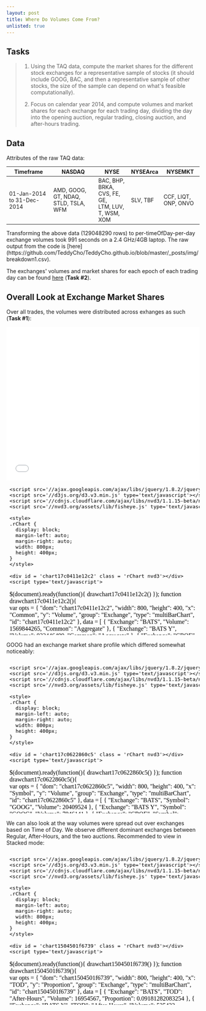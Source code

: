 ```yaml
---
layout: post
title: Where Do Volumes Come From?
unlisted: true
---
```


## Tasks
> 1. Using the TAQ data, compute the market shares for the different stock exchanges for a representative sample of stocks (it should include GOOG, BAC, and then a representative sample of other stocks, the size of the sample can depend on what's feasible computationally).
> 
> 2. Focus on calendar year 2014, and compute volumes and market shares for each exchange for each trading day, dividing the day into the opening auction, regular trading, closing auction, and after-hours trading.

## Data
Attributes of the raw TAQ data:
<table>
  <thead>
    <tr>      <th>Timeframe</th> <th>NASDAQ</th> <th>NYSE</th> <th>NYSEArca</th> <th>NYSEMKT</th>   </tr>
  </thead>
  <tbody>
    <tr>      <td>01-Jan-2014 to 31-Dec-2014</td>
      <td>AMD, GOOG, GT, NDAQ, STLD, TSLA, WFM</td> 
      <td>BAC, BHP, BRKA, CVS, FE, GE, <br/> LTM, LUV, T, WSM, XOM</td> 
      <td>SLV, TBF</td> 
      <td>CCF, LIQT, ONP, ONVO</td> 
    </tr>
  </tbody>
</table>
Transforming the above data (129048290 rows) to per-timeOfDay-per-day exchange volumes took 991 seconds on a 2.4 GHz/4GB laptop. The raw output from the code is [here](https://github.com/TeddyCho/TeddyCho.github.io/blob/master/_posts/img/breakdown1.csv).

The exchanges' volumes and market shares for each epoch of each trading day can be found [here](https://github.com/TeddyCho/TeddyCho.github.io/blob/master/_posts/img/taskTwo.csv) (**Task #2**).

## Overall Look at Exchange Market Shares
Over all trades, the volumes were distributed across exhanges as such (**Task #1**):
 <iframe src="img/demo_iframe.htm" scrolling='no' frameBorder='0' seamless class='rChart  nvd3  ' id='iframe-chart17c0411e12c2'> </iframe>
 <style>iframe.rChart{ width: 100%; height: 400px;}</style>
 
<iframe srcdoc=' &lt;!doctype HTML&gt;
&lt;meta charset = &#039;utf-8&#039;&gt;
&lt;html&gt;
  &lt;head&gt;
    &lt;link rel=&#039;stylesheet&#039; href=&#039;//cdnjs.cloudflare.com/ajax/libs/nvd3/1.1.15-beta/nv.d3.min.css&#039;&gt;
    
    &lt;script src=&#039;//ajax.googleapis.com/ajax/libs/jquery/1.8.2/jquery.min.js&#039; type=&#039;text/javascript&#039;&gt;&lt;/script&gt;
    &lt;script src=&#039;//d3js.org/d3.v3.min.js&#039; type=&#039;text/javascript&#039;&gt;&lt;/script&gt;
    &lt;script src=&#039;//cdnjs.cloudflare.com/ajax/libs/nvd3/1.1.15-beta/nv.d3.min.js&#039; type=&#039;text/javascript&#039;&gt;&lt;/script&gt;
    &lt;script src=&#039;//nvd3.org/assets/lib/fisheye.js&#039; type=&#039;text/javascript&#039;&gt;&lt;/script&gt;
    
    &lt;style&gt;
    .rChart {
      display: block;
      margin-left: auto; 
      margin-right: auto;
      width: 800px;
      height: 400px;
    }  
    &lt;/style&gt;
    
  &lt;/head&gt;
  &lt;body &gt;
    
    &lt;div id = &#039;chart17c0411e12c2&#039; class = &#039;rChart nvd3&#039;&gt;&lt;/div&gt;    
    &lt;script type=&#039;text/javascript&#039;&gt;
 $(document).ready(function(){
      drawchart17c0411e12c2()
    });
    function drawchart17c0411e12c2(){  
      var opts = {
 &quot;dom&quot;: &quot;chart17c0411e12c2&quot;,
&quot;width&quot;:    800,
&quot;height&quot;:    400,
&quot;x&quot;: &quot;Common&quot;,
&quot;y&quot;: &quot;Volume&quot;,
&quot;group&quot;: &quot;Exchange&quot;,
&quot;type&quot;: &quot;multiBarChart&quot;,
&quot;id&quot;: &quot;chart17c0411e12c2&quot; 
},
        data = [
 {
 &quot;Exchange&quot;: &quot;BATS&quot;,
&quot;Volume&quot;:     1569844265,
&quot;Common&quot;: &quot;Aggregate&quot; 
},
{
 &quot;Exchange&quot;: &quot;BATS Y&quot;,
&quot;Volume&quot;:      922446499,
&quot;Common&quot;: &quot;Aggregate&quot; 
},
{
 &quot;Exchange&quot;: &quot;CBOE&quot;,
&quot;Volume&quot;:       22517429,
&quot;Common&quot;: &quot;Aggregate&quot; 
},
{
 &quot;Exchange&quot;: &quot;Chicago&quot;,
&quot;Volume&quot;:      181158359,
&quot;Common&quot;: &quot;Aggregate&quot; 
},
{
 &quot;Exchange&quot;: &quot;Direct Edge A&quot;,
&quot;Volume&quot;:      915651685,
&quot;Common&quot;: &quot;Aggregate&quot; 
},
{
 &quot;Exchange&quot;: &quot;Direct Edge X&quot;,
&quot;Volume&quot;:     2053407256,
&quot;Common&quot;: &quot;Aggregate&quot; 
},
{
 &quot;Exchange&quot;: &quot;FINRA&quot;,
&quot;Volume&quot;:    10064238734,
&quot;Common&quot;: &quot;Aggregate&quot; 
},
{
 &quot;Exchange&quot;: &quot;NASDAQ&quot;,
&quot;Volume&quot;:      148971605,
&quot;Common&quot;: &quot;Aggregate&quot; 
},
{
 &quot;Exchange&quot;: &quot;NASDAQ OMX&quot;,
&quot;Volume&quot;:     2522686933,
&quot;Common&quot;: &quot;Aggregate&quot; 
},
{
 &quot;Exchange&quot;: &quot;NASDAQ OMX BX&quot;,
&quot;Volume&quot;:      998253900,
&quot;Common&quot;: &quot;Aggregate&quot; 
},
{
 &quot;Exchange&quot;: &quot;NASDAQ OMX PSX&quot;,
&quot;Volume&quot;:      136601845,
&quot;Common&quot;: &quot;Aggregate&quot; 
},
{
 &quot;Exchange&quot;: &quot;National&quot;,
&quot;Volume&quot;:       65506674,
&quot;Common&quot;: &quot;Aggregate&quot; 
},
{
 &quot;Exchange&quot;: &quot;NYSE&quot;,
&quot;Volume&quot;:     4794287787,
&quot;Common&quot;: &quot;Aggregate&quot; 
},
{
 &quot;Exchange&quot;: &quot;NYSE Arca SM&quot;,
&quot;Volume&quot;:     1893378717,
&quot;Common&quot;: &quot;Aggregate&quot; 
},
{
 &quot;Exchange&quot;: &quot;NYSE MKT&quot;,
&quot;Volume&quot;:        1493112,
&quot;Common&quot;: &quot;Aggregate&quot; 
} 
]
  
      if(!(opts.type===&quot;pieChart&quot; || opts.type===&quot;sparklinePlus&quot; || opts.type===&quot;bulletChart&quot;)) {
        var data = d3.nest()
          .key(function(d){
            //return opts.group === undefined ? &#039;main&#039; : d[opts.group]
            //instead of main would think a better default is opts.x
            return opts.group === undefined ? opts.y : d[opts.group];
          })
          .entries(data);
      }
      
      if (opts.disabled != undefined){
        data.map(function(d, i){
          d.disabled = opts.disabled[i]
        })
      }
      
      nv.addGraph(function() {
        var chart = nv.models[opts.type]()
          .width(opts.width)
          .height(opts.height)
          
        if (opts.type != &quot;bulletChart&quot;){
          chart
            .x(function(d) { return d[opts.x] })
            .y(function(d) { return d[opts.y] })
        }
          
         
        
          
        

        
        
        chart.yAxis
  .showMaxMin(false)
  .tickFormat(function(d) {return d/1000000000;})
  .axisLabel(&quot;Volume, in billions&quot;)
  .width(    40)
      
       d3.select(&quot;#&quot; + opts.id)
        .append(&#039;svg&#039;)
        .datum(data)
        .transition().duration(500)
        .call(chart);

       nv.utils.windowResize(chart.update);
       return chart;
      });
    };
&lt;/script&gt;
    
    &lt;script&gt;&lt;/script&gt;    
  &lt;/body&gt;
&lt;/html&gt; ' scrolling='no' frameBorder='0' seamless class='rChart  nvd3  ' id='iframe-chart17c0411e12c2'> </iframe>
 <style>iframe.rChart{ width: 100%; height: 400px;}</style>
 
<table>
  <thead>
    <tr><th>Exchange</th><th>Proportion</th></tr>
  </thead>
  <tbody>
    <tr><td>BATS</td><td>.05971</td></tr>
    <tr><td>BATS Y</td><td>.03509</td></tr>
    <tr><td>CBOE</td><td>.0008565</td></tr>
    <tr><td>Chicago</td><td>.006891</td></tr>
    <tr><td>Direct Edge A</td><td>.03483</td></tr>
    <tr><td>Direct Edge X</td><td>.07810</td></tr>
    <tr><td>FINRA</td><td>.3828</td></tr>
    <tr><td>NASDAQ</td><td>.005666</td></tr>
    <tr><td>NASDAQ OMX</td><td>.0960</td></tr>
    <tr><td>NASDAQ OMX BX</td><td>.03797</td></tr>
    <tr><td>NASDAQ OMX PSX</td><td>.005196</td></tr>
    <tr><td>National</td><td>.002492</td></tr>
    <tr><td>NYSE</td><td>.1824</td></tr>
    <tr><td>NYSE Arca SM</td><td>.07202</td></tr>
    <tr><td>NYSE MMKT</td><td>.00005679</td></tr>
  </tbody>
</table>

Most symbols had similar profiles in exchange market share. To illustrate, stocks BHP, FE, and XOM were chosen since their volumes were at comparable scales:

<iframe srcdoc=' &lt;!doctype HTML&gt;
&lt;meta charset = &#039;utf-8&#039;&gt;
&lt;html&gt;
  &lt;head&gt;
    &lt;link rel=&#039;stylesheet&#039; href=&#039;//cdnjs.cloudflare.com/ajax/libs/nvd3/1.1.15-beta/nv.d3.min.css&#039;&gt;
    
    &lt;script src=&#039;//ajax.googleapis.com/ajax/libs/jquery/1.8.2/jquery.min.js&#039; type=&#039;text/javascript&#039;&gt;&lt;/script&gt;
    &lt;script src=&#039;//d3js.org/d3.v3.min.js&#039; type=&#039;text/javascript&#039;&gt;&lt;/script&gt;
    &lt;script src=&#039;//cdnjs.cloudflare.com/ajax/libs/nvd3/1.1.15-beta/nv.d3.min.js&#039; type=&#039;text/javascript&#039;&gt;&lt;/script&gt;
    &lt;script src=&#039;//nvd3.org/assets/lib/fisheye.js&#039; type=&#039;text/javascript&#039;&gt;&lt;/script&gt;
    
    &lt;style&gt;
    .rChart {
      display: block;
      margin-left: auto; 
      margin-right: auto;
      width: 800px;
      height: 400px;
    }  
    &lt;/style&gt;
    
  &lt;/head&gt;
  &lt;body &gt;
    
    &lt;div id = &#039;chart17c01178103c&#039; class = &#039;rChart nvd3&#039;&gt;&lt;/div&gt;    
    &lt;script type=&#039;text/javascript&#039;&gt;
 $(document).ready(function(){
      drawchart17c01178103c()
    });
    function drawchart17c01178103c(){  
      var opts = {
 &quot;dom&quot;: &quot;chart17c01178103c&quot;,
&quot;width&quot;:    800,
&quot;height&quot;:    400,
&quot;x&quot;: &quot;Symbol&quot;,
&quot;y&quot;: &quot;Volume&quot;,
&quot;group&quot;: &quot;Exchange&quot;,
&quot;type&quot;: &quot;multiBarChart&quot;,
&quot;id&quot;: &quot;chart17c01178103c&quot; 
},
        data = [
 {
 &quot;Exchange&quot;: &quot;BATS&quot;,
&quot;Symbol&quot;: &quot;BHP&quot;,
&quot;Volume&quot;:       31640647 
},
{
 &quot;Exchange&quot;: &quot;BATS Y&quot;,
&quot;Symbol&quot;: &quot;BHP&quot;,
&quot;Volume&quot;:        6800526 
},
{
 &quot;Exchange&quot;: &quot;CBOE&quot;,
&quot;Symbol&quot;: &quot;BHP&quot;,
&quot;Volume&quot;:          93873 
},
{
 &quot;Exchange&quot;: &quot;Chicago&quot;,
&quot;Symbol&quot;: &quot;BHP&quot;,
&quot;Volume&quot;:        2219584 
},
{
 &quot;Exchange&quot;: &quot;Direct Edge A&quot;,
&quot;Symbol&quot;: &quot;BHP&quot;,
&quot;Volume&quot;:       10329686 
},
{
 &quot;Exchange&quot;: &quot;Direct Edge X&quot;,
&quot;Symbol&quot;: &quot;BHP&quot;,
&quot;Volume&quot;:       18623066 
},
{
 &quot;Exchange&quot;: &quot;FINRA&quot;,
&quot;Symbol&quot;: &quot;BHP&quot;,
&quot;Volume&quot;:      117420976 
},
{
 &quot;Exchange&quot;: &quot;NASDAQ OMX&quot;,
&quot;Symbol&quot;: &quot;BHP&quot;,
&quot;Volume&quot;:       39581976 
},
{
 &quot;Exchange&quot;: &quot;NASDAQ OMX BX&quot;,
&quot;Symbol&quot;: &quot;BHP&quot;,
&quot;Volume&quot;:        6306904 
},
{
 &quot;Exchange&quot;: &quot;NASDAQ OMX PSX&quot;,
&quot;Symbol&quot;: &quot;BHP&quot;,
&quot;Volume&quot;:        1231276 
},
{
 &quot;Exchange&quot;: &quot;National&quot;,
&quot;Symbol&quot;: &quot;BHP&quot;,
&quot;Volume&quot;:         323776 
},
{
 &quot;Exchange&quot;: &quot;NYSE&quot;,
&quot;Symbol&quot;: &quot;BHP&quot;,
&quot;Volume&quot;:       85662564 
},
{
 &quot;Exchange&quot;: &quot;NYSE Arca SM&quot;,
&quot;Symbol&quot;: &quot;BHP&quot;,
&quot;Volume&quot;:       39518621 
},
{
 &quot;Exchange&quot;: &quot;BATS&quot;,
&quot;Symbol&quot;: &quot;FE&quot;,
&quot;Volume&quot;:       57078603 
},
{
 &quot;Exchange&quot;: &quot;BATS Y&quot;,
&quot;Symbol&quot;: &quot;FE&quot;,
&quot;Volume&quot;:       16980139 
},
{
 &quot;Exchange&quot;: &quot;CBOE&quot;,
&quot;Symbol&quot;: &quot;FE&quot;,
&quot;Volume&quot;:         940649 
},
{
 &quot;Exchange&quot;: &quot;Chicago&quot;,
&quot;Symbol&quot;: &quot;FE&quot;,
&quot;Volume&quot;:         489515 
},
{
 &quot;Exchange&quot;: &quot;Direct Edge A&quot;,
&quot;Symbol&quot;: &quot;FE&quot;,
&quot;Volume&quot;:       15384820 
},
{
 &quot;Exchange&quot;: &quot;Direct Edge X&quot;,
&quot;Symbol&quot;: &quot;FE&quot;,
&quot;Volume&quot;:       32780099 
},
{
 &quot;Exchange&quot;: &quot;FINRA&quot;,
&quot;Symbol&quot;: &quot;FE&quot;,
&quot;Volume&quot;:      225313071 
},
{
 &quot;Exchange&quot;: &quot;NASDAQ OMX&quot;,
&quot;Symbol&quot;: &quot;FE&quot;,
&quot;Volume&quot;:      106892442 
},
{
 &quot;Exchange&quot;: &quot;NASDAQ OMX BX&quot;,
&quot;Symbol&quot;: &quot;FE&quot;,
&quot;Volume&quot;:       17073784 
},
{
 &quot;Exchange&quot;: &quot;NASDAQ OMX PSX&quot;,
&quot;Symbol&quot;: &quot;FE&quot;,
&quot;Volume&quot;:        2031776 
},
{
 &quot;Exchange&quot;: &quot;National&quot;,
&quot;Symbol&quot;: &quot;FE&quot;,
&quot;Volume&quot;:         961314 
},
{
 &quot;Exchange&quot;: &quot;NYSE&quot;,
&quot;Symbol&quot;: &quot;FE&quot;,
&quot;Volume&quot;:      164674613 
},
{
 &quot;Exchange&quot;: &quot;NYSE Arca SM&quot;,
&quot;Symbol&quot;: &quot;FE&quot;,
&quot;Volume&quot;:       44860834 
},
{
 &quot;Exchange&quot;: &quot;BATS&quot;,
&quot;Symbol&quot;: &quot;XOM&quot;,
&quot;Volume&quot;:      140789748 
},
{
 &quot;Exchange&quot;: &quot;BATS Y&quot;,
&quot;Symbol&quot;: &quot;XOM&quot;,
&quot;Volume&quot;:       35080663 
},
{
 &quot;Exchange&quot;: &quot;CBOE&quot;,
&quot;Symbol&quot;: &quot;XOM&quot;,
&quot;Volume&quot;:         461497 
},
{
 &quot;Exchange&quot;: &quot;Chicago&quot;,
&quot;Symbol&quot;: &quot;XOM&quot;,
&quot;Volume&quot;:       14584730 
},
{
 &quot;Exchange&quot;: &quot;Direct Edge A&quot;,
&quot;Symbol&quot;: &quot;XOM&quot;,
&quot;Volume&quot;:       38287024 
},
{
 &quot;Exchange&quot;: &quot;Direct Edge X&quot;,
&quot;Symbol&quot;: &quot;XOM&quot;,
&quot;Volume&quot;:       91720860 
},
{
 &quot;Exchange&quot;: &quot;FINRA&quot;,
&quot;Symbol&quot;: &quot;XOM&quot;,
&quot;Volume&quot;:      611924090 
},
{
 &quot;Exchange&quot;: &quot;NASDAQ OMX&quot;,
&quot;Symbol&quot;: &quot;XOM&quot;,
&quot;Volume&quot;:      312281974 
},
{
 &quot;Exchange&quot;: &quot;NASDAQ OMX BX&quot;,
&quot;Symbol&quot;: &quot;XOM&quot;,
&quot;Volume&quot;:       31507411 
},
{
 &quot;Exchange&quot;: &quot;NASDAQ OMX PSX&quot;,
&quot;Symbol&quot;: &quot;XOM&quot;,
&quot;Volume&quot;:        7696102 
},
{
 &quot;Exchange&quot;: &quot;National&quot;,
&quot;Symbol&quot;: &quot;XOM&quot;,
&quot;Volume&quot;:        3782286 
},
{
 &quot;Exchange&quot;: &quot;NYSE&quot;,
&quot;Symbol&quot;: &quot;XOM&quot;,
&quot;Volume&quot;:      533944804 
},
{
 &quot;Exchange&quot;: &quot;NYSE Arca SM&quot;,
&quot;Symbol&quot;: &quot;XOM&quot;,
&quot;Volume&quot;:      181008313 
} 
]
  
      if(!(opts.type===&quot;pieChart&quot; || opts.type===&quot;sparklinePlus&quot; || opts.type===&quot;bulletChart&quot;)) {
        var data = d3.nest()
          .key(function(d){
            //return opts.group === undefined ? &#039;main&#039; : d[opts.group]
            //instead of main would think a better default is opts.x
            return opts.group === undefined ? opts.y : d[opts.group];
          })
          .entries(data);
      }
      
      if (opts.disabled != undefined){
        data.map(function(d, i){
          d.disabled = opts.disabled[i]
        })
      }
      
      nv.addGraph(function() {
        var chart = nv.models[opts.type]()
          .width(opts.width)
          .height(opts.height)
          
        if (opts.type != &quot;bulletChart&quot;){
          chart
            .x(function(d) { return d[opts.x] })
            .y(function(d) { return d[opts.y] })
        }
          
         
        
          
        

        
        
        chart.yAxis
  .showMaxMin(false)
  .tickFormat(function(d) {return d/1000000;})
  .axisLabel(&quot;Volume, in millions&quot;)
  .width(    40)
      
       d3.select(&quot;#&quot; + opts.id)
        .append(&#039;svg&#039;)
        .datum(data)
        .transition().duration(500)
        .call(chart);

       nv.utils.windowResize(chart.update);
       return chart;
      });
    };
&lt;/script&gt;
    
    &lt;script&gt;&lt;/script&gt;    
  &lt;/body&gt;
&lt;/html&gt; ' scrolling='no' frameBorder='0' seamless class='rChart  nvd3  ' id='iframe-chart17c01178103c'> </iframe>
 <style>iframe.rChart{ width: 100%; height: 400px;}</style>

GOOG had an exchange market share profile which differed somewhat noticeably:

<iframe srcdoc=' &lt;!doctype HTML&gt;
&lt;meta charset = &#039;utf-8&#039;&gt;
&lt;html&gt;
  &lt;head&gt;
    &lt;link rel=&#039;stylesheet&#039; href=&#039;//cdnjs.cloudflare.com/ajax/libs/nvd3/1.1.15-beta/nv.d3.min.css&#039;&gt;
    
    &lt;script src=&#039;//ajax.googleapis.com/ajax/libs/jquery/1.8.2/jquery.min.js&#039; type=&#039;text/javascript&#039;&gt;&lt;/script&gt;
    &lt;script src=&#039;//d3js.org/d3.v3.min.js&#039; type=&#039;text/javascript&#039;&gt;&lt;/script&gt;
    &lt;script src=&#039;//cdnjs.cloudflare.com/ajax/libs/nvd3/1.1.15-beta/nv.d3.min.js&#039; type=&#039;text/javascript&#039;&gt;&lt;/script&gt;
    &lt;script src=&#039;//nvd3.org/assets/lib/fisheye.js&#039; type=&#039;text/javascript&#039;&gt;&lt;/script&gt;
    
    &lt;style&gt;
    .rChart {
      display: block;
      margin-left: auto; 
      margin-right: auto;
      width: 800px;
      height: 400px;
    }  
    &lt;/style&gt;
    
  &lt;/head&gt;
  &lt;body &gt;
    
    &lt;div id = &#039;chart17c0622860c5&#039; class = &#039;rChart nvd3&#039;&gt;&lt;/div&gt;    
    &lt;script type=&#039;text/javascript&#039;&gt;
 $(document).ready(function(){
      drawchart17c0622860c5()
    });
    function drawchart17c0622860c5(){  
      var opts = {
 &quot;dom&quot;: &quot;chart17c0622860c5&quot;,
&quot;width&quot;:    800,
&quot;height&quot;:    400,
&quot;x&quot;: &quot;Symbol&quot;,
&quot;y&quot;: &quot;Volume&quot;,
&quot;group&quot;: &quot;Exchange&quot;,
&quot;type&quot;: &quot;multiBarChart&quot;,
&quot;id&quot;: &quot;chart17c0622860c5&quot; 
},
        data = [
 {
 &quot;Exchange&quot;: &quot;BATS&quot;,
&quot;Symbol&quot;: &quot;GOOG&quot;,
&quot;Volume&quot;:       20409524 
},
{
 &quot;Exchange&quot;: &quot;BATS Y&quot;,
&quot;Symbol&quot;: &quot;GOOG&quot;,
&quot;Volume&quot;:        7946141 
},
{
 &quot;Exchange&quot;: &quot;CBOE&quot;,
&quot;Symbol&quot;: &quot;GOOG&quot;,
&quot;Volume&quot;:         209124 
},
{
 &quot;Exchange&quot;: &quot;Chicago&quot;,
&quot;Symbol&quot;: &quot;GOOG&quot;,
&quot;Volume&quot;:        1545845 
},
{
 &quot;Exchange&quot;: &quot;Direct Edge A&quot;,
&quot;Symbol&quot;: &quot;GOOG&quot;,
&quot;Volume&quot;:        8057804 
},
{
 &quot;Exchange&quot;: &quot;Direct Edge X&quot;,
&quot;Symbol&quot;: &quot;GOOG&quot;,
&quot;Volume&quot;:       33457970 
},
{
 &quot;Exchange&quot;: &quot;FINRA&quot;,
&quot;Symbol&quot;: &quot;GOOG&quot;,
&quot;Volume&quot;:      127581450 
},
{
 &quot;Exchange&quot;: &quot;NASDAQ&quot;,
&quot;Symbol&quot;: &quot;GOOG&quot;,
&quot;Volume&quot;:      148971605 
},
{
 &quot;Exchange&quot;: &quot;NASDAQ OMX BX&quot;,
&quot;Symbol&quot;: &quot;GOOG&quot;,
&quot;Volume&quot;:       13119403 
},
{
 &quot;Exchange&quot;: &quot;NASDAQ OMX PSX&quot;,
&quot;Symbol&quot;: &quot;GOOG&quot;,
&quot;Volume&quot;:        1170308 
},
{
 &quot;Exchange&quot;: &quot;National&quot;,
&quot;Symbol&quot;: &quot;GOOG&quot;,
&quot;Volume&quot;:         597681 
},
{
 &quot;Exchange&quot;: &quot;NYSE Arca SM&quot;,
&quot;Symbol&quot;: &quot;GOOG&quot;,
&quot;Volume&quot;:       43342030 
} 
]
  
      if(!(opts.type===&quot;pieChart&quot; || opts.type===&quot;sparklinePlus&quot; || opts.type===&quot;bulletChart&quot;)) {
        var data = d3.nest()
          .key(function(d){
            //return opts.group === undefined ? &#039;main&#039; : d[opts.group]
            //instead of main would think a better default is opts.x
            return opts.group === undefined ? opts.y : d[opts.group];
          })
          .entries(data);
      }
      
      if (opts.disabled != undefined){
        data.map(function(d, i){
          d.disabled = opts.disabled[i]
        })
      }
      
      nv.addGraph(function() {
        var chart = nv.models[opts.type]()
          .width(opts.width)
          .height(opts.height)
          
        if (opts.type != &quot;bulletChart&quot;){
          chart
            .x(function(d) { return d[opts.x] })
            .y(function(d) { return d[opts.y] })
        }
          
         
        
          
        

        
        
        chart.yAxis
  .showMaxMin(false)
  .tickFormat(function(d) {return d/1000000;})
  .axisLabel(&quot;Volume, in millions&quot;)
  .width(    40)
      
       d3.select(&quot;#&quot; + opts.id)
        .append(&#039;svg&#039;)
        .datum(data)
        .transition().duration(500)
        .call(chart);

       nv.utils.windowResize(chart.update);
       return chart;
      });
    };
&lt;/script&gt;
    
    &lt;script&gt;&lt;/script&gt;    
  &lt;/body&gt;
&lt;/html&gt; ' scrolling='no' frameBorder='0' seamless class='rChart  nvd3  ' id='iframe-chart17c0622860c5'> </iframe>
 <style>iframe.rChart{ width: 100%; height: 400px;}</style>

([SLV also had a slight difference, with no NYSE representation.](http://rcharts.github.io/viewer/?d28814252e7c73d50287))

BRKA had the most unique exchange market share profile, with higher market share for BATS and no Arca:

<iframe srcdoc=' &lt;!doctype HTML&gt;
&lt;meta charset = &#039;utf-8&#039;&gt;
&lt;html&gt;
  &lt;head&gt;
    &lt;link rel=&#039;stylesheet&#039; href=&#039;//cdnjs.cloudflare.com/ajax/libs/nvd3/1.1.15-beta/nv.d3.min.css&#039;&gt;
    
    &lt;script src=&#039;//ajax.googleapis.com/ajax/libs/jquery/1.8.2/jquery.min.js&#039; type=&#039;text/javascript&#039;&gt;&lt;/script&gt;
    &lt;script src=&#039;//d3js.org/d3.v3.min.js&#039; type=&#039;text/javascript&#039;&gt;&lt;/script&gt;
    &lt;script src=&#039;//cdnjs.cloudflare.com/ajax/libs/nvd3/1.1.15-beta/nv.d3.min.js&#039; type=&#039;text/javascript&#039;&gt;&lt;/script&gt;
    &lt;script src=&#039;//nvd3.org/assets/lib/fisheye.js&#039; type=&#039;text/javascript&#039;&gt;&lt;/script&gt;
    
    &lt;style&gt;
    .rChart {
      display: block;
      margin-left: auto; 
      margin-right: auto;
      width: 800px;
      height: 400px;
    }  
    &lt;/style&gt;
    
  &lt;/head&gt;
  &lt;body &gt;
    
    &lt;div id = &#039;chart17c049c03ce&#039; class = &#039;rChart nvd3&#039;&gt;&lt;/div&gt;    
    &lt;script type=&#039;text/javascript&#039;&gt;
 $(document).ready(function(){
      drawchart17c049c03ce()
    });
    function drawchart17c049c03ce(){  
      var opts = {
 &quot;dom&quot;: &quot;chart17c049c03ce&quot;,
&quot;width&quot;:    800,
&quot;height&quot;:    400,
&quot;x&quot;: &quot;Symbol&quot;,
&quot;y&quot;: &quot;Volume&quot;,
&quot;group&quot;: &quot;Exchange&quot;,
&quot;type&quot;: &quot;multiBarChart&quot;,
&quot;id&quot;: &quot;chart17c049c03ce&quot; 
},
        data = [
 {
 &quot;Exchange&quot;: &quot;BATS&quot;,
&quot;Symbol&quot;: &quot;BRKA&quot;,
&quot;Volume&quot;:          17725 
},
{
 &quot;Exchange&quot;: &quot;BATS Y&quot;,
&quot;Symbol&quot;: &quot;BRKA&quot;,
&quot;Volume&quot;:           1460 
},
{
 &quot;Exchange&quot;: &quot;Chicago&quot;,
&quot;Symbol&quot;: &quot;BRKA&quot;,
&quot;Volume&quot;:              1 
},
{
 &quot;Exchange&quot;: &quot;Direct Edge A&quot;,
&quot;Symbol&quot;: &quot;BRKA&quot;,
&quot;Volume&quot;:            320 
},
{
 &quot;Exchange&quot;: &quot;Direct Edge X&quot;,
&quot;Symbol&quot;: &quot;BRKA&quot;,
&quot;Volume&quot;:           1952 
},
{
 &quot;Exchange&quot;: &quot;FINRA&quot;,
&quot;Symbol&quot;: &quot;BRKA&quot;,
&quot;Volume&quot;:          16246 
},
{
 &quot;Exchange&quot;: &quot;NASDAQ OMX&quot;,
&quot;Symbol&quot;: &quot;BRKA&quot;,
&quot;Volume&quot;:           9330 
},
{
 &quot;Exchange&quot;: &quot;NASDAQ OMX BX&quot;,
&quot;Symbol&quot;: &quot;BRKA&quot;,
&quot;Volume&quot;:            242 
},
{
 &quot;Exchange&quot;: &quot;NASDAQ OMX PSX&quot;,
&quot;Symbol&quot;: &quot;BRKA&quot;,
&quot;Volume&quot;:             81 
},
{
 &quot;Exchange&quot;: &quot;National&quot;,
&quot;Symbol&quot;: &quot;BRKA&quot;,
&quot;Volume&quot;:            415 
},
{
 &quot;Exchange&quot;: &quot;NYSE&quot;,
&quot;Symbol&quot;: &quot;BRKA&quot;,
&quot;Volume&quot;:          15606 
} 
]
  
      if(!(opts.type===&quot;pieChart&quot; || opts.type===&quot;sparklinePlus&quot; || opts.type===&quot;bulletChart&quot;)) {
        var data = d3.nest()
          .key(function(d){
            //return opts.group === undefined ? &#039;main&#039; : d[opts.group]
            //instead of main would think a better default is opts.x
            return opts.group === undefined ? opts.y : d[opts.group];
          })
          .entries(data);
      }
      
      if (opts.disabled != undefined){
        data.map(function(d, i){
          d.disabled = opts.disabled[i]
        })
      }
      
      nv.addGraph(function() {
        var chart = nv.models[opts.type]()
          .width(opts.width)
          .height(opts.height)
          
        if (opts.type != &quot;bulletChart&quot;){
          chart
            .x(function(d) { return d[opts.x] })
            .y(function(d) { return d[opts.y] })
        }
          
         
        
          
        

        
        
        chart.yAxis
  .showMaxMin(false)
  .tickFormat(function(d) {return d/1000;})
  .axisLabel(&quot;Volume, in thousands&quot;)
  .width(    40)
      
       d3.select(&quot;#&quot; + opts.id)
        .append(&#039;svg&#039;)
        .datum(data)
        .transition().duration(500)
        .call(chart);

       nv.utils.windowResize(chart.update);
       return chart;
      });
    };
&lt;/script&gt;
    
    &lt;script&gt;&lt;/script&gt;    
  &lt;/body&gt;
&lt;/html&gt; ' scrolling='no' frameBorder='0' seamless class='rChart  nvd3  ' id='iframe-chart17c049c03ce'> </iframe>
 <style>iframe.rChart{ width: 100%; height: 400px;}</style>

We can also look at the way volumes were spread out over exchanges based on Time of Day. We observe different dominant exchanges between Regular, After-Hours, and the two auctions. Recommended to view in Stacked mode:

<iframe srcdoc=' &lt;!doctype HTML&gt;
&lt;meta charset = &#039;utf-8&#039;&gt;
&lt;html&gt;
  &lt;head&gt;
    &lt;link rel=&#039;stylesheet&#039; href=&#039;//cdnjs.cloudflare.com/ajax/libs/nvd3/1.1.15-beta/nv.d3.min.css&#039;&gt;
    
    &lt;script src=&#039;//ajax.googleapis.com/ajax/libs/jquery/1.8.2/jquery.min.js&#039; type=&#039;text/javascript&#039;&gt;&lt;/script&gt;
    &lt;script src=&#039;//d3js.org/d3.v3.min.js&#039; type=&#039;text/javascript&#039;&gt;&lt;/script&gt;
    &lt;script src=&#039;//cdnjs.cloudflare.com/ajax/libs/nvd3/1.1.15-beta/nv.d3.min.js&#039; type=&#039;text/javascript&#039;&gt;&lt;/script&gt;
    &lt;script src=&#039;//nvd3.org/assets/lib/fisheye.js&#039; type=&#039;text/javascript&#039;&gt;&lt;/script&gt;
    
    &lt;style&gt;
    .rChart {
      display: block;
      margin-left: auto; 
      margin-right: auto;
      width: 800px;
      height: 400px;
    }  
    &lt;/style&gt;
    
  &lt;/head&gt;
  &lt;body &gt;
    
    &lt;div id = &#039;chart1504501f6739&#039; class = &#039;rChart nvd3&#039;&gt;&lt;/div&gt;    
    &lt;script type=&#039;text/javascript&#039;&gt;
 $(document).ready(function(){
      drawchart1504501f6739()
    });
    function drawchart1504501f6739(){  
      var opts = {
 &quot;dom&quot;: &quot;chart1504501f6739&quot;,
&quot;width&quot;:    800,
&quot;height&quot;:    400,
&quot;x&quot;: &quot;TOD&quot;,
&quot;y&quot;: &quot;Proportion&quot;,
&quot;group&quot;: &quot;Exchange&quot;,
&quot;type&quot;: &quot;multiBarChart&quot;,
&quot;id&quot;: &quot;chart1504501f6739&quot; 
},
        data = [
 {
 &quot;Exchange&quot;: &quot;BATS&quot;,
&quot;TOD&quot;: &quot;After-Hours&quot;,
&quot;Volume&quot;:       16954567,
&quot;Proportion&quot;: 0.09181282083254 
},
{
 &quot;Exchange&quot;: &quot;BATS Y&quot;,
&quot;TOD&quot;: &quot;After-Hours&quot;,
&quot;Volume&quot;:         535422,
&quot;Proportion&quot;: 0.002899431413129 
},
{
 &quot;Exchange&quot;: &quot;CBOE&quot;,
&quot;TOD&quot;: &quot;After-Hours&quot;,
&quot;Volume&quot;:           6938,
&quot;Proportion&quot;: 3.757084158718e-05 
},
{
 &quot;Exchange&quot;: &quot;Chicago&quot;,
&quot;TOD&quot;: &quot;After-Hours&quot;,
&quot;Volume&quot;:           5400,
&quot;Proportion&quot;: 2.924222320132e-05 
},
{
 &quot;Exchange&quot;: &quot;Direct Edge A&quot;,
&quot;TOD&quot;: &quot;After-Hours&quot;,
&quot;Volume&quot;:        1723330,
&quot;Proportion&quot;: 0.00933222231658 
},
{
 &quot;Exchange&quot;: &quot;Direct Edge X&quot;,
&quot;TOD&quot;: &quot;After-Hours&quot;,
&quot;Volume&quot;:       83903196,
&quot;Proportion&quot;: 0.4543548119882 
},
{
 &quot;Exchange&quot;: &quot;FINRA&quot;,
&quot;TOD&quot;: &quot;After-Hours&quot;,
&quot;Volume&quot;:        2392522,
&quot;Proportion&quot;: 0.01295604858112 
},
{
 &quot;Exchange&quot;: &quot;NASDAQ&quot;,
&quot;TOD&quot;: &quot;After-Hours&quot;,
&quot;Volume&quot;:         528042,
&quot;Proportion&quot;: 0.002859467041421 
},
{
 &quot;Exchange&quot;: &quot;NASDAQ OMX&quot;,
&quot;TOD&quot;: &quot;After-Hours&quot;,
&quot;Volume&quot;:       17295220,
&quot;Proportion&quot;: 0.09365753399184 
},
{
 &quot;Exchange&quot;: &quot;NASDAQ OMX BX&quot;,
&quot;TOD&quot;: &quot;After-Hours&quot;,
&quot;Volume&quot;:         359606,
&quot;Proportion&quot;: 0.001947347947506 
},
{
 &quot;Exchange&quot;: &quot;NASDAQ OMX PSX&quot;,
&quot;TOD&quot;: &quot;After-Hours&quot;,
&quot;Volume&quot;:         538520,
&quot;Proportion&quot;: 0.002916207784884 
},
{
 &quot;Exchange&quot;: &quot;National&quot;,
&quot;TOD&quot;: &quot;After-Hours&quot;,
&quot;Volume&quot;:           2000,
&quot;Proportion&quot;: 1.083045303753e-05 
},
{
 &quot;Exchange&quot;: &quot;NYSE&quot;,
&quot;TOD&quot;: &quot;After-Hours&quot;,
&quot;Volume&quot;:              0,
&quot;Proportion&quot;:              0 
},
{
 &quot;Exchange&quot;: &quot;NYSE Arca SM&quot;,
&quot;TOD&quot;: &quot;After-Hours&quot;,
&quot;Volume&quot;:       60419719,
&quot;Proportion&quot;: 0.327186464585 
},
{
 &quot;Exchange&quot;: &quot;NYSE MKT&quot;,
&quot;TOD&quot;: &quot;After-Hours&quot;,
&quot;Volume&quot;:              0,
&quot;Proportion&quot;:              0 
},
{
 &quot;Exchange&quot;: &quot;BATS&quot;,
&quot;TOD&quot;: &quot;Close&quot;,
&quot;Volume&quot;:              0,
&quot;Proportion&quot;:              0 
},
{
 &quot;Exchange&quot;: &quot;BATS Y&quot;,
&quot;TOD&quot;: &quot;Close&quot;,
&quot;Volume&quot;:              0,
&quot;Proportion&quot;:              0 
},
{
 &quot;Exchange&quot;: &quot;CBOE&quot;,
&quot;TOD&quot;: &quot;Close&quot;,
&quot;Volume&quot;:              0,
&quot;Proportion&quot;:              0 
},
{
 &quot;Exchange&quot;: &quot;Chicago&quot;,
&quot;TOD&quot;: &quot;Close&quot;,
&quot;Volume&quot;:              0,
&quot;Proportion&quot;:              0 
},
{
 &quot;Exchange&quot;: &quot;Direct Edge A&quot;,
&quot;TOD&quot;: &quot;Close&quot;,
&quot;Volume&quot;:              0,
&quot;Proportion&quot;:              0 
},
{
 &quot;Exchange&quot;: &quot;Direct Edge X&quot;,
&quot;TOD&quot;: &quot;Close&quot;,
&quot;Volume&quot;:              0,
&quot;Proportion&quot;:              0 
},
{
 &quot;Exchange&quot;: &quot;FINRA&quot;,
&quot;TOD&quot;: &quot;Close&quot;,
&quot;Volume&quot;:              0,
&quot;Proportion&quot;:              0 
},
{
 &quot;Exchange&quot;: &quot;NASDAQ&quot;,
&quot;TOD&quot;: &quot;Close&quot;,
&quot;Volume&quot;:       16582146,
&quot;Proportion&quot;: 0.01361031266981 
},
{
 &quot;Exchange&quot;: &quot;NASDAQ OMX&quot;,
&quot;TOD&quot;: &quot;Close&quot;,
&quot;Volume&quot;:         703373,
&quot;Proportion&quot;: 0.0005773152916096 
},
{
 &quot;Exchange&quot;: &quot;NASDAQ OMX BX&quot;,
&quot;TOD&quot;: &quot;Close&quot;,
&quot;Volume&quot;:              0,
&quot;Proportion&quot;:              0 
},
{
 &quot;Exchange&quot;: &quot;NASDAQ OMX PSX&quot;,
&quot;TOD&quot;: &quot;Close&quot;,
&quot;Volume&quot;:              0,
&quot;Proportion&quot;:              0 
},
{
 &quot;Exchange&quot;: &quot;National&quot;,
&quot;TOD&quot;: &quot;Close&quot;,
&quot;Volume&quot;:              0,
&quot;Proportion&quot;:              0 
},
{
 &quot;Exchange&quot;: &quot;NYSE&quot;,
&quot;TOD&quot;: &quot;Close&quot;,
&quot;Volume&quot;:     1179426151,
&quot;Proportion&quot;: 0.9680507387923 
},
{
 &quot;Exchange&quot;: &quot;NYSE Arca SM&quot;,
&quot;TOD&quot;: &quot;Close&quot;,
&quot;Volume&quot;:       21639914,
&quot;Proportion&quot;: 0.01776163324625 
},
{
 &quot;Exchange&quot;: &quot;NYSE MKT&quot;,
&quot;TOD&quot;: &quot;Close&quot;,
&quot;Volume&quot;:              0,
&quot;Proportion&quot;:              0 
},
{
 &quot;Exchange&quot;: &quot;BATS&quot;,
&quot;TOD&quot;: &quot;Open&quot;,
&quot;Volume&quot;:              0,
&quot;Proportion&quot;:              0 
},
{
 &quot;Exchange&quot;: &quot;BATS Y&quot;,
&quot;TOD&quot;: &quot;Open&quot;,
&quot;Volume&quot;:              0,
&quot;Proportion&quot;:              0 
},
{
 &quot;Exchange&quot;: &quot;CBOE&quot;,
&quot;TOD&quot;: &quot;Open&quot;,
&quot;Volume&quot;:              0,
&quot;Proportion&quot;:              0 
},
{
 &quot;Exchange&quot;: &quot;Chicago&quot;,
&quot;TOD&quot;: &quot;Open&quot;,
&quot;Volume&quot;:              0,
&quot;Proportion&quot;:              0 
},
{
 &quot;Exchange&quot;: &quot;Direct Edge A&quot;,
&quot;TOD&quot;: &quot;Open&quot;,
&quot;Volume&quot;:              0,
&quot;Proportion&quot;:              0 
},
{
 &quot;Exchange&quot;: &quot;Direct Edge X&quot;,
&quot;TOD&quot;: &quot;Open&quot;,
&quot;Volume&quot;:              0,
&quot;Proportion&quot;:              0 
},
{
 &quot;Exchange&quot;: &quot;FINRA&quot;,
&quot;TOD&quot;: &quot;Open&quot;,
&quot;Volume&quot;:              0,
&quot;Proportion&quot;:              0 
},
{
 &quot;Exchange&quot;: &quot;NASDAQ&quot;,
&quot;TOD&quot;: &quot;Open&quot;,
&quot;Volume&quot;:        7444762,
&quot;Proportion&quot;: 0.01857494304589 
},
{
 &quot;Exchange&quot;: &quot;NASDAQ OMX&quot;,
&quot;TOD&quot;: &quot;Open&quot;,
&quot;Volume&quot;:         527004,
&quot;Proportion&quot;: 0.001314893516402 
},
{
 &quot;Exchange&quot;: &quot;NASDAQ OMX BX&quot;,
&quot;TOD&quot;: &quot;Open&quot;,
&quot;Volume&quot;:              0,
&quot;Proportion&quot;:              0 
},
{
 &quot;Exchange&quot;: &quot;NASDAQ OMX PSX&quot;,
&quot;TOD&quot;: &quot;Open&quot;,
&quot;Volume&quot;:              0,
&quot;Proportion&quot;:              0 
},
{
 &quot;Exchange&quot;: &quot;National&quot;,
&quot;TOD&quot;: &quot;Open&quot;,
&quot;Volume&quot;:              0,
&quot;Proportion&quot;:              0 
},
{
 &quot;Exchange&quot;: &quot;NYSE&quot;,
&quot;TOD&quot;: &quot;Open&quot;,
&quot;Volume&quot;:      377198077,
&quot;Proportion&quot;: 0.9411224693678 
},
{
 &quot;Exchange&quot;: &quot;NYSE Arca SM&quot;,
&quot;TOD&quot;: &quot;Open&quot;,
&quot;Volume&quot;:       15626110,
&quot;Proportion&quot;: 0.03898769406986 
},
{
 &quot;Exchange&quot;: &quot;NYSE MKT&quot;,
&quot;TOD&quot;: &quot;Open&quot;,
&quot;Volume&quot;:              0,
&quot;Proportion&quot;:              0 
},
{
 &quot;Exchange&quot;: &quot;BATS&quot;,
&quot;TOD&quot;: &quot;Regular&quot;,
&quot;Volume&quot;:     1552889698,
&quot;Proportion&quot;: 0.06341785380981 
},
{
 &quot;Exchange&quot;: &quot;BATS Y&quot;,
&quot;TOD&quot;: &quot;Regular&quot;,
&quot;Volume&quot;:      921911077,
&quot;Proportion&quot;: 0.03764956518298 
},
{
 &quot;Exchange&quot;: &quot;CBOE&quot;,
&quot;TOD&quot;: &quot;Regular&quot;,
&quot;Volume&quot;:       22510491,
&quot;Proportion&quot;: 0.0009192971202421 
},
{
 &quot;Exchange&quot;: &quot;Chicago&quot;,
&quot;TOD&quot;: &quot;Regular&quot;,
&quot;Volume&quot;:      181152959,
&quot;Proportion&quot;:   0.0073980347 
},
{
 &quot;Exchange&quot;: &quot;Direct Edge A&quot;,
&quot;TOD&quot;: &quot;Regular&quot;,
&quot;Volume&quot;:      913928355,
&quot;Proportion&quot;: 0.0373235619276 
},
{
 &quot;Exchange&quot;: &quot;Direct Edge X&quot;,
&quot;TOD&quot;: &quot;Regular&quot;,
&quot;Volume&quot;:     1969504060,
&quot;Proportion&quot;: 0.08043180447122 
},
{
 &quot;Exchange&quot;: &quot;FINRA&quot;,
&quot;TOD&quot;: &quot;Regular&quot;,
&quot;Volume&quot;:    10061846212,
&quot;Proportion&quot;: 0.4109117942834 
},
{
 &quot;Exchange&quot;: &quot;NASDAQ&quot;,
&quot;TOD&quot;: &quot;Regular&quot;,
&quot;Volume&quot;:      124416655,
&quot;Proportion&quot;: 0.005081003015512 
},
{
 &quot;Exchange&quot;: &quot;NASDAQ OMX&quot;,
&quot;TOD&quot;: &quot;Regular&quot;,
&quot;Volume&quot;:     2504161336,
&quot;Proportion&quot;: 0.1022664634373 
},
{
 &quot;Exchange&quot;: &quot;NASDAQ OMX BX&quot;,
&quot;TOD&quot;: &quot;Regular&quot;,
&quot;Volume&quot;:      997894294,
&quot;Proportion&quot;: 0.04075261400474 
},
{
 &quot;Exchange&quot;: &quot;NASDAQ OMX PSX&quot;,
&quot;TOD&quot;: &quot;Regular&quot;,
&quot;Volume&quot;:      136063325,
&quot;Proportion&quot;: 0.005556636807392 
},
{
 &quot;Exchange&quot;: &quot;National&quot;,
&quot;TOD&quot;: &quot;Regular&quot;,
&quot;Volume&quot;:       65504674,
&quot;Proportion&quot;: 0.002675119710654 
},
{
 &quot;Exchange&quot;: &quot;NYSE&quot;,
&quot;TOD&quot;: &quot;Regular&quot;,
&quot;Volume&quot;:     3237663559,
&quot;Proportion&quot;: 0.1322216732679 
},
{
 &quot;Exchange&quot;: &quot;NYSE Arca SM&quot;,
&quot;TOD&quot;: &quot;Regular&quot;,
&quot;Volume&quot;:     1795692974,
&quot;Proportion&quot;: 0.07333360164544 
},
{
 &quot;Exchange&quot;: &quot;NYSE MKT&quot;,
&quot;TOD&quot;: &quot;Regular&quot;,
&quot;Volume&quot;:        1493112,
&quot;Proportion&quot;: 6.097661582766e-05 
} 
]
  
      if(!(opts.type===&quot;pieChart&quot; || opts.type===&quot;sparklinePlus&quot; || opts.type===&quot;bulletChart&quot;)) {
        var data = d3.nest()
          .key(function(d){
            //return opts.group === undefined ? &#039;main&#039; : d[opts.group]
            //instead of main would think a better default is opts.x
            return opts.group === undefined ? opts.y : d[opts.group];
          })
          .entries(data);
      }
      
      if (opts.disabled != undefined){
        data.map(function(d, i){
          d.disabled = opts.disabled[i]
        })
      }
      
      nv.addGraph(function() {
        var chart = nv.models[opts.type]()
          .width(opts.width)
          .height(opts.height)
          
        if (opts.type != &quot;bulletChart&quot;){
          chart
            .x(function(d) { return d[opts.x] })
            .y(function(d) { return d[opts.y] })
        }
          
         
        
          
        

        
        
        
      
       d3.select(&quot;#&quot; + opts.id)
        .append(&#039;svg&#039;)
        .datum(data)
        .transition().duration(500)
        .call(chart);

       nv.utils.windowResize(chart.update);
       return chart;
      });
    };
&lt;/script&gt;
    
    &lt;script&gt;&lt;/script&gt;    
  &lt;/body&gt;
&lt;/html&gt; ' scrolling='no' frameBorder='0' seamless class='rChart  nvd3  ' id='iframe-chart1504501f6739'> </iframe>
 <style>iframe.rChart{ width: 100%; height: 400px;}</style>



## Exchange Volumes and Market Shares Over 2014
The following graphs illustrate the extent of day-to-day consistency for the trends in the last rChart.

With so many exchanges, it may be helpful to amalgamate categories:
![Regular Hours Market Share](https://raw.githubusercontent.com/TeddyCho/TeddyCho.github.io/master/_posts/img/Regular2014.png)
We see similar exchange market share profiles for both the opening and closing auctions, with an overwhelming showing by NYSE:
![Opening Auction Market Share](https://raw.githubusercontent.com/TeddyCho/TeddyCho.github.io/master/_posts/img/Open2014.png)
![Closing Auction Market Share](https://raw.githubusercontent.com/TeddyCho/TeddyCho.github.io/master/_posts/img/Close2014.png)
After-Hours trading has a different profile for exchange market shares:
![After-Hours Market Share](https://raw.githubusercontent.com/TeddyCho/TeddyCho.github.io/master/_posts/img/After-Hours2014.png)

## Notes
* A trade's time of day was inferred from Sale Condition as follows:
<table>
  <thead>
    <tr>      <th>Time of Day</th>      <th>Sale Condition</th>    </tr>
  </thead>
  <tbody>
    <tr>      <td>Open</td>      <td>O, Q</td>    </tr>
    <tr>      <td>Close</td>      <td>M, 6</td>    </tr>
    <tr>      <td>After-Hours</td>      <td>T, U</td>    </tr>
    <tr>      <td>Regular</td>      <td>Everything else</td>    </tr>
  </tbody>
</table>

* Some trades had an exchange code "Q", which did not exactly correspond to anything listed in the [spec sheet](www.nyxdata.com/doc/224904). We assumed "Q" referred to the NASDAQ exchange since "T/Q" corresponded to NASDAQ and "T" corresponded to NASDAQ OMX.

* The laptop was faster than anticipated, and I am happy to run the code on different datasets.

* In next run, make sure to include stocks with different listings (NYSE, NASDAQ, AMEX).
